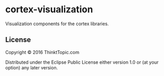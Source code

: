 # cortex-visualization

Visualization components for the cortex libraries.

## License

Copyright © 2016 ThinktTopic.com

Distributed under the Eclipse Public License either version 1.0 or (at
your option) any later version.

